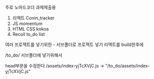 주로 노마드코더 과제제출용
1. 리액트 Conin_tracker
2. JS momentum
3. HTML CSS kokoa
4. Recoil to_do list

여러 프로젝트를 넣기위한 - 서브폴더로 프로젝트 넣기
리액트를 build한후에

 /to_do/ 서브폴더에 넣기위해서

head부분을 수정한다
/assets/index-yjTcXVjC.js
-> "/to_do/assets/index-yjTcXVjC.js"

  <head>
    <meta charset="UTF-8" />
    <link rel="icon" type="image/svg+xml" href="/vite.svg" />
    <meta name="viewport" content="width=device-width, initial-scale=1.0" />
    <title>Vite + React + TS</title>
    <script type="module" crossorigin src="/to_do/assets/index-yjTcXVjC.js"></script>
    <link rel="stylesheet" crossorigin href="/to_do/assets/index-BswAmVUE.css" />
  </head>
